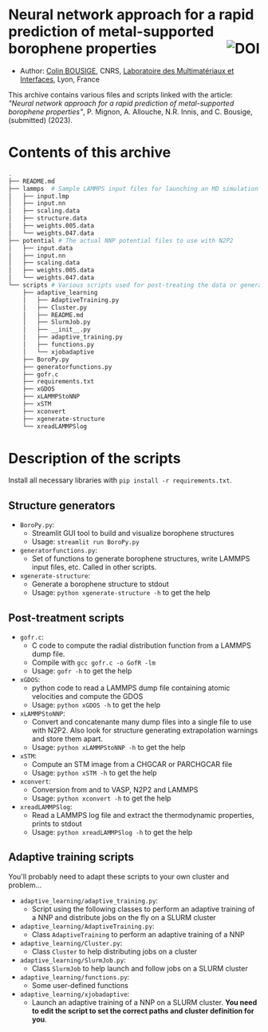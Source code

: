 # Neural network approach for a rapid prediction of metal-supported borophene properties <a href="https://zenodo.org/badge/latestdoi/698260056"><img src="https://zenodo.org/badge/698260056.svg" alt="DOI" align="right"></a>

- Author: [Colin BOUSIGE](mailto:colin.bousige@cnrs.fr), CNRS, [Laboratoire des Multimatériaux et Interfaces](http://lmi.cnrs.fr), Lyon, France

This archive contains various files and scripts linked with the article:
*"Neural network approach for a rapid prediction of metal-supported borophene properties"*, P. Mignon, A. Allouche, N.R. Innis, and C. Bousige, (submitted) (2023).

# Contents of this archive

```bash
.
├── README.md
├── lammps  # Sample LAMMPS input files for launching an MD simulation with the NNP
│   ├── input.lmp
│   ├── input.nn
│   ├── scaling.data
│   ├── structure.data
│   ├── weights.005.data
│   └── weights.047.data
├── potential # The actual NNP potential files to use with N2P2
│   ├── input.data
│   ├── input.nn
│   ├── scaling.data
│   ├── weights.005.data
│   └── weights.047.data
└── scripts # Various scripts used for post-treating the data or generating structures
    ├── adaptive_learning
    │   ├── AdaptiveTraining.py
    │   ├── Cluster.py
    │   ├── README.md
    │   ├── SlurmJob.py
    │   ├── __init__.py
    │   ├── adaptive_training.py
    │   ├── functions.py
    │   └── xjobadaptive
    ├── BoroPy.py
    ├── generatorfunctions.py
    ├── gofr.c
    ├── requirements.txt
    ├── xGDOS
    ├── xLAMMPStoNNP
    ├── xSTM
    ├── xconvert
    ├── xgenerate-structure
    └── xreadLAMMPSlog
```

# Description of the scripts

Install all necessary libraries with `pip install -r requirements.txt`.

## Structure generators

- `BoroPy.py`:
  - Streamlit GUI tool to build and visualize borophene structures
  - Usage: `streamlit run BoroPy.py`
- `generatorfunctions.py`:
  - Set of functions to generate borophene structures, write LAMMPS input files, etc. Called in other scripts.
- `xgenerate-structure`:
  - Generate a borophene structure to stdout
  - Usage: `python xgenerate-structure -h` to get the help

## Post-treatment scripts

- `gofr.c`:
  - C code to compute the radial distribution function from a LAMMPS dump file.
  - Compile with `gcc gofr.c -o GofR -lm`
  - Usage: `gofr -h` to get the help
- `xGDOS`:
  - python code to read a LAMMPS dump file containing atomic velocities and compute the GDOS
  - Usage: `python xGDOS -h` to get the help
- `xLAMMPStoNNP`:
  - Convert and concatenante many dump files into a single file to use with N2P2. Also look for structure generating extrapolation warnings and store them apart.
  - Usage: `python xLAMMPStoNNP -h` to get the help
- `xSTM`:
  - Compute an STM image from a CHGCAR or PARCHGCAR file
  - Usage: `python xSTM -h` to get the help
- `xconvert`:
  - Conversion from and to VASP, N2P2 and LAMMPS
  - Usage: `python xconvert -h` to get the help
- `xreadLAMMPSlog`:
  - Read a LAMMPS log file and extract the thermodynamic properties, prints to stdout
  - Usage: `python xreadLAMMPSlog -h` to get the help

## Adaptive training scripts

You'll probably need to adapt these scripts to your own cluster and problem...

- `adaptive_learning/adaptive_training.py`:
  - Script using the following classes to perform an adaptive training of a NNP and distribute jobs on the fly on a SLURM cluster
- `adaptive_learning/AdaptiveTraining.py`:
  - Class `AdaptiveTraining` to perform an adaptive training of a NNP
- `adaptive_learning/Cluster.py`:
  - Class `Cluster` to help distributing jobs on a cluster
- `adaptive_learning/SlurmJob.py`:
  - Class `SlurmJob` to help launch and follow jobs on a SLURM cluster
- `adaptive_learning/functions.py`:
  - Some user-defined functions
- `adaptive_learning/xjobadaptive`:
  - Launch an adaptive training of a NNP on a SLURM cluster. **You need to edit the script to set the correct paths and cluster definition for you**.
